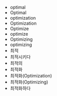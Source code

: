 ﻿- optimal
- Optimal
- optimization
- Optimization
- Optimize
- optimize
- Optimizing
- optimizing
- 최적
- 최적시키다
- 최적의
- 최적화
- 최적화(Optimization)
- 최적화(Optimizing)
- 최적화하다
